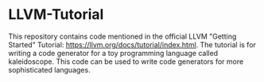 # LLVM-Tutorial
This repository contains code mentioned in the official LLVM "Getting Started" Tutorial: https://llvm.org/docs/tutorial/index.html. The tutorial is for writing a code generator for a toy programming language called kaleidoscope. This code can be used to write code generators for more sophisticated languages. 
